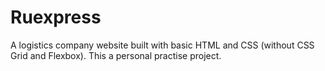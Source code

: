 # Ruexpress
A logistics company website built with basic HTML and CSS (without CSS Grid and Flexbox). This a personal practise project.
